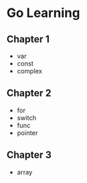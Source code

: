 # Go Learning

## Chapter 1 

- var
- const
- complex

## Chapter 2 

- for
- switch
- func
- pointer

## Chapter 3

- array
